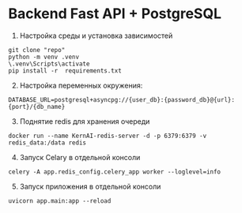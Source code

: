 # Backend Fast API + PostgreSQL

1. Настройка среды и установка зависимостей

```
git clone "repo"
python -m venv .venv
\.venv\Scripts\activate
pip install -r  requirements.txt
```

2. Настройка переменных окружения:

```
DATABASE_URL=postgresql+asyncpg://{user_db}:{password_db}@{url}:{port}/{db_name}
```

3. Поднятие redis для хранения очереди

```
docker run --name KernAI-redis-server -d -p 6379:6379 -v redis_data:/data redis
```

4. Запуск Celary в отдельной консоли
```
celery -A app.redis_config.celery_app worker --loglevel=info
```

5. Запуск приложения в отдельной консоли

```
uvicorn app.main:app --reload
```

